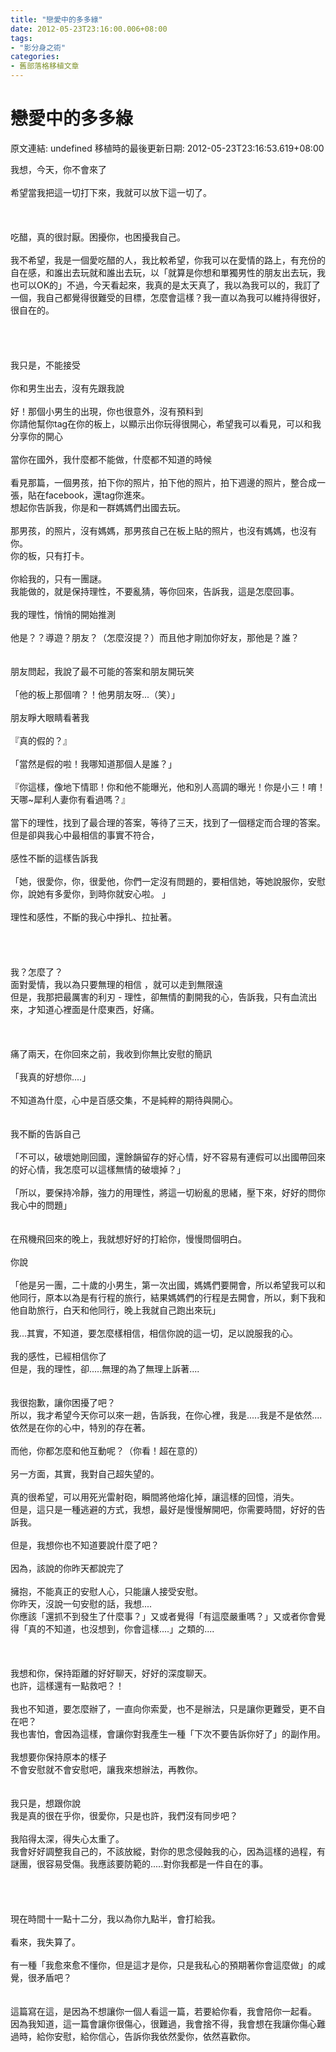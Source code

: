 ```yaml
---
title: "戀愛中的多多綠"
date: 2012-05-23T23:16:00.006+08:00
tags: 
- "影分身之術"
categories:
- 舊部落格移植文章
---
```


# 戀愛中的多多綠

原文連結: undefined
移植時的最後更新日期: 2012-05-23T23:16:53.619+08:00

我想，今天，你不會來了<br /><br />希望當我把這一切打下來，我就可以放下這一切了。<br /><br /><br /><br />吃醋，真的很討厭。困擾你，也困擾我自己。<br /><br />我不希望，我是一個愛吃醋的人，我比較希望，你我可以在愛情的路上，有充份的自在感，和誰出去玩就和誰出去玩，以「就算是你想和單獨男性的朋友出去玩，我也可以OK的」不過，今天看起來，我真的是太天真了，我以為我可以的，我訂了一個，我自己都覺得很難受的目標，怎麼會這樣？我一直以為我可以維持得很好，很自在的。<br /><br /><a name='more'></a><br /><br /><br />我只是，不能接受<br /><br />你和男生出去，沒有先跟我說<br /><br />好！那個小男生的出現，你也很意外，沒有預料到<br />你請他幫你tag在你的板上，以顯示出你玩得很開心，希望我可以看見，可以和我分享你的開心<br /><br />當你在國外，我什麼都不能做，什麼都不知道的時候<br /><br />看見那篇，一個男孩，拍下你的照片，拍下他的照片，拍下週邊的照片，整合成一張，貼在facebook，還tag你進來。<br />想起你告訴我，你是和一群媽媽們出國去玩。<br /><br />那男孩，的照片，沒有媽媽，那男孩自己在板上貼的照片，也沒有媽媽，也沒有你。<br />你的板，只有打卡。<br /><br />你給我的，只有一團謎。<br />我能做的，就是保持理性，不要亂猜，等你回來，告訴我，這是怎麼回事。<br /><br />我的理性，悄悄的開始推測<br /><br />他是？？導遊？朋友？（怎麼沒提？）而且他才剛加你好友，那他是？誰？<br /><br /><br />朋友問起，我說了最不可能的答案和朋友開玩笑<br /><br />「他的板上那個唷？！他男朋友呀...（笑）」<br /><br />朋友睜大眼睛看著我<br /><br />『真的假的？』<br /><br />「當然是假的啦！我哪知道那個人是誰？」<br /><br />『你這樣，像地下情耶！你和他不能曝光，他和別人高調的曝光！你是小三！唷！天哪~犀利人妻你有看過嗎？』<br /><br />當下的理性，找到了最合理的答案，等待了三天，找到了一個穩定而合理的答案。<br />但是卻與我心中最相信的事實不符合，<br /><br />感性不斷的這樣告訴我<br /><br />「她，很愛你，你，很愛他，你們一定沒有問題的，要相信她，等她說服你，安慰你，說她有多愛你，到時你就安心啦。 」<br /><br />理性和感性，不斷的我心中掙扎、拉扯著。<br /><br /><br /><br /><br />我？怎麼了？<br />面對愛情，我以為只要無理的相信 ，就可以走到無限遠<br />但是，我那把最厲害的利刃 - 理性，卻無情的劃開我的心，告訴我，只有血流出來，才知道心裡面是什麼東西，好痛。<br /><br /><br /><br />痛了兩天，在你回來之前，我收到你無比安慰的簡訊<br /><br />「我真的好想你....」<br /><br />不知道為什麼，心中是百感交集，不是純粹的期待與開心。<br /><br /><br />我不斷的告訴自己<br /><br />「不可以，破壞她剛回國，還餘韻留存的好心情，好不容易有連假可以出國帶回來的好心情，我怎麼可以這樣無情的破壞掉？」<br /><br />「所以，要保持冷靜，強力的用理性，將這一切紛亂的思緒，壓下來，好好的問你我心中的問題」<br /><br /><br />在飛機飛回來的晚上，我就想好好的打給你，慢慢問個明白。<br /><br />你說<br /><br />「他是另一團，二十歲的小男生，第一次出國，媽媽們要開會，所以希望我可以和他同行，原本以為是有行程的旅行，結果媽媽們的行程是去開會，所以，剩下我和他自助旅行，白天和他同行，晚上我就自己跑出來玩」<br /><br />我...其實，不知道，要怎麼樣相信，相信你說的這一切，足以說服我的心。<br /><br />我的感性，已經相信你了<br />但是，我的理性，卻.....無理的為了無理上訴著....<br /><br /><br />我很抱歉，讓你困擾了吧？<br />所以，我才希望今天你可以來一趟，告訴我，在你心裡，我是.....我是不是依然....依然是在你的心中，特別的存在著。<br /><br />而他，你都怎麼和他互動呢？（你看！超在意的）<br /><br />另一方面，其實，我對自己超失望的。<br /><br />真的很希望，可以用死光雷射砲，瞬間將他熔化掉，讓這樣的回憶，消失。<br />但是，這只是一種逃避的方式，我想，最好是慢慢解開吧，你需要時間，好好的告訴我。<br /><br />但是，我想你也不知道要說什麼了吧？<br /><br />因為，該說的你昨天都說完了<br /><br />擁抱，不能真正的安慰人心，只能讓人接受安慰。<br />你昨天，沒說一句安慰的話，我想....<br />你應該「還抓不到發生了什麼事？」又或者覺得「有這麼嚴重嗎？」又或者你會覺得「真的不知道，也沒想到，你會這樣....」之類的....<br /><br /><br /><br />我想和你，保持距離的好好聊天，好好的深度聊天。<br />也許，這樣還有一點救吧？！<br /><br />我也不知道，要怎麼辦了，一直向你索愛，也不是辦法，只是讓你更難受，更不自在吧？<br />我也害怕，會因為這樣，會讓你對我產生一種「下次不要告訴你好了」的副作用。<br /><br />我想要你保持原本的樣子<br />不會安慰就不會安慰吧，讓我來想辦法，再教你。<br /><br /><br />我只是，想跟你說<br />我是真的很在乎你，很愛你，只是也許，我們沒有同步吧？<br /><br />我陷得太深，得失心太重了。<br />我會好好調整我自己的，不該放縱，對你的思念侵蝕我的心，因為這樣的過程，有謎團，很容易受傷。我應該要防範的.....對你我都是一件自在的事。<br /><br /><br /><br /><br />現在時間十一點十二分，我以為你九點半，會打給我。<br /><br />看來，我失算了。<br /><br />有一種「我愈來愈不懂你，但是這才是你，只是我私心的預期著你會這麼做」的咸覺，很矛盾吧？<br /><br /><br />這篇寫在這，是因為不想讓你一個人看這一篇，若要給你看，我會陪你一起看。<br />因為我知道，這一篇會讓你很傷心，很難過，我會捨不得，我會想在我讓你傷心難過時，給你安慰，給你信心，告訴你我依然愛你，依然喜歡你。
